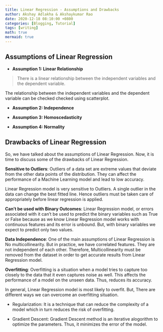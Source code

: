 ```yaml
---
title: Linear Regression - Assumptions and Drawbacks
author: Akshay Adlakha & Akshaykumar Rao
date: 2020-12-18 08:10:00 +0800
categories: [Blogging, Tutorial]
tags: [writing]
math: true
mermaid: true
---
```


## Assumptions of Linear Regression

- **Assumption 1: Linear Relationship**
> There is a linear relationship between the independent variables and the dependent variable.

The relationship between the independent variables and the dependent variable can be checked checked using scatterplot. 

- **Assumption 2: Independence**

- **Assumption 3: Homoscedasticity**

- **Assumption 4: Normality**

## Drawbacks of Linear Regression

So, we have talked about the assumptions of Linear Regression. Now, it is time to discuss some of the drawbacks of Linear Regression.

<b>Sensitive to Outliers</b>: Outliers of a data set are extreme values that deviate from the other data points of the distribution. They can affect the performance of a Machine Learning model and lead to low accuracy. 

Linear Regression model is very sensitive to Outliers. A single outlier in the data can change the best fitted line. Hence outliers must be taken care of appropriately before linear regression is applied.

<b>Can’t be used with Binary Outcomes</b>: Linear Regression model, or errors associated with it can’t be used to predict the binary variables such as True or False because as we know Linear Regression model works with continuous features and its error is unbound. But, with binary variables we expect to predict only two values. 

<b>Data Independence</b>:  One of the main assumptions of Linear Regression is No multicollinearity. But in practice, we have correlated features. They are not independent of each other. Therefore, Multicollinearity must be removed from the dataset in order to get accurate results from Linear Regression model.

<b>Overfitting</b>:  Overfitting is a situation when a model tries to capture too closely to the data that it even captures noise as well. This affects the performance of a model on the unseen data. Thus, reduces its accuracy. 

In general, Linear Regression model is most likely to overfit. But, There are different ways we can overcome an overfitting situation.

- Regularization: It is a technique that can reduce the complexity of a model which in turn reduces the risk of overfitting. 

- Gradient Descent: Gradient Descent method is an iterative alogorithm to optimize the parameters. Thus, it minimizes the error of the model.
